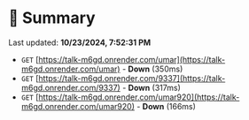 # 📖 Summary
Last updated: **10/23/2024, 7:52:31 PM**

- `GET` [https://talk-m6gd.onrender.com/umar](https://talk-m6gd.onrender.com/umar) - **Down** (350ms)
- `GET` [https://talk-m6gd.onrender.com/9337](https://talk-m6gd.onrender.com/9337) - **Down** (317ms)
- `GET` [https://talk-m6gd.onrender.com/umar920](https://talk-m6gd.onrender.com/umar920) - **Down** (166ms)
